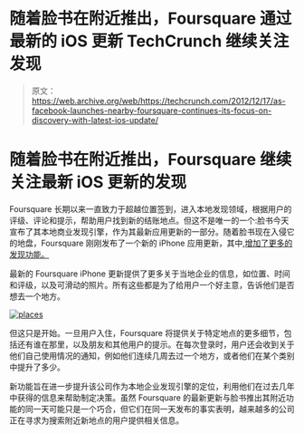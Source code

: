 # 随着脸书在附近推出，Foursquare 通过最新的 iOS 更新 TechCrunch 继续关注发现

> 原文：<https://web.archive.org/web/https://techcrunch.com/2012/12/17/as-facebook-launches-nearby-foursquare-continues-its-focus-on-discovery-with-latest-ios-update/>

# 随着脸书在附近推出，Foursquare 继续关注最新 iOS 更新的发现

Foursquare 长期以来一直致力于超越位置签到，进入本地发现领域，根据用户的评级、评论和提示，帮助用户找到新的结账地点。但这不是唯一的一个:脸书今天宣布了其本地商业发现引擎，作为其最新应用更新的一部分。随着脸书现在入侵它的地盘，Foursquare 刚刚发布了一个新的 iPhone 应用更新，其中,[增加了更多的发现功能。](https://web.archive.org/web/20221210062714/http://blog.foursquare.com/2012/12/17/discover-new-places-make-the-most-of-your-visits-and-see-interesting-insights-after-every-check-in/)

最新的 Foursquare iPhone 更新提供了更多关于当地企业的信息，如位置、时间和评级，以及可滑动的照片。所有这些都是为了给用户一个好主意，告诉他们是否想去一个地方。

[![places](img/3ac2347961812bdacc391f2c9bab0c8d.png)](https://web.archive.org/web/20221210062714/https://beta.techcrunch.com/2012/12/17/as-facebook-launches-nearby-foursquare-continues-its-focus-on-discovery-with-latest-ios-update/places-3/)

但这只是开始。一旦用户入住，Foursquare 将提供关于特定地点的更多细节，包括还有谁在那里，以及朋友和其他用户的提示。在每次登录时，用户还会收到关于他们自己使用情况的通知，例如他们连续几周去过一个地方，或者他们在某个类别中提升了多少。

新功能旨在进一步提升该公司作为本地企业发现引擎的定位，利用他们在过去几年中获得的信息来帮助制定决策。虽然 Foursquare 的最新更新与脸书推出其附近功能的同一天可能只是一个巧合，但它们在同一天发布的事实表明，越来越多的公司正在寻求为搜索附近新地点的用户提供相关信息。